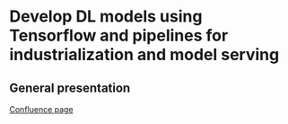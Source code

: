 # Develop DL models using Tensorflow and pipelines for industrialization and model serving

## General presentation
[Confluence page](https://confluence.axa.com/confluence/display/KBData/DL+model+and+pipeline+for+industrialization+on+Google+Cloud+Platform)